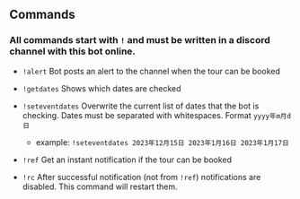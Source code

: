 
## Commands

### All commands start with `!` and must be written in a discord channel with this bot online.

- `!alert` Bot posts an alert to the channel when the tour can be booked
- `!getdates` Shows which dates are checked
- `!seteventdates` Overwrite the current list of dates that the bot is checking. Dates must be separated with whitespaces. Format `yyyy年m月d日`
 
    - example: `!seteventdates 2023年12月15日 2023年1月16日 2023年1月17日`     

- `!ref` Get an instant notification if the tour can be booked
- `!rc` After successful notification (not from `!ref`) notifications are disabled. This command will restart them.